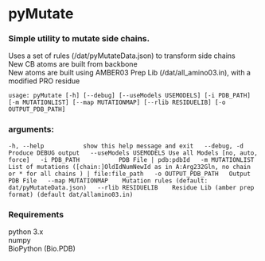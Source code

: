 # pyMutate

### Simple utility to mutate side chains.
Uses a set of rules (/dat/pyMutateData.json) to transform side chains  
New CB atoms are built from backbone  
New atoms are built using AMBER03 Prep Lib (/dat/all_amino03.in), with a modified PRO residue


`usage: pyMutate [-h] [--debug] [--useModels USEMODELS] [-i PDB_PATH]
                [-m MUTATIONLIST] [--map MUTATIONMAP] [--rlib RESIDUELIB]
                [-o OUTPUT_PDB_PATH]`

### arguments:  
 `-h, --help           show this help message and exit  
 --debug, -d           Produce DEBUG output  
 --useModels USEMODELS Use all Models [no, auto, force]  
 -i PDB_PATH           PDB File | pdb:pdbId  
 -m MUTATIONLIST       List of mutations ([chain:]OldIdNumNewId as in
                        A:Arg232Gln, no chain or * for all chains ) |
                        file:file_path  
 -o OUTPUT_PDB_PATH   Output PDB File  
--map MUTATIONMAP    Mutation rules (default: dat/pyMutateData.json)  
 --rlib RESIDUELIB    Residue Lib (amber prep format) (default dat/allamino03.in)  `
 
### Requirements
 python 3.x  
 numpy    
 BioPython (Bio.PDB)  

